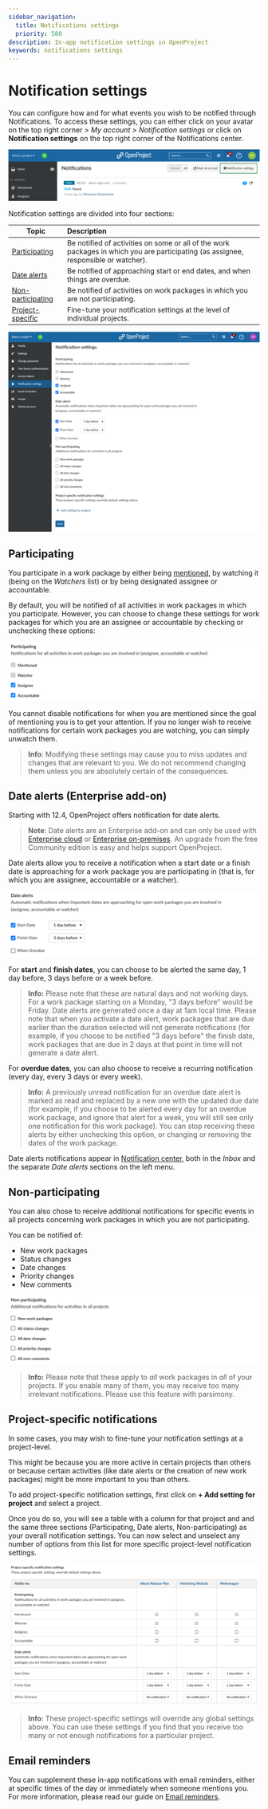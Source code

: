 ```yaml
---
sidebar_navigation:
  title: Notifications settings
  priority: 580
description: In-app notification settings in OpenProject
keywords: notifications settings
---
```

# Notification settings

You can configure how and for what events you wish to be notified through Notifications. To access these settings, you can either click on your avatar on the top right corner > *My account* > *Notification settings* or click on **Notification settings** on the top right corner of the Notifications center.

![A screenshot of Notification center with the Notification settings button highlighted](Notification-settings-12.4-fromNotificationCenter.png)

Notification settings are divided into four sections:

| Topic                                               | Description                                                                                                                          |
|-----------------------------------------------------|:-------------------------------------------------------------------------------------------------------------------------------------|
| [Participating](#participating)                     | Be notified of activities on some or all of the work packages in which you are participating (as assignee, responsible or watcher).  |
| [Date alerts](#date-alerts-enterprise-add-on)       | Be notified of approaching start or end dates, and when things are overdue.                                                          |
| [Non-participating](#non-participating)             | Be notified of activities on work packages in which you are not participating.                                                       |
| [Project-specific](#project-specific-notifications) | Fine-tune your notification settings at the level of individual projects.                                                            |


![A screenshot of the notification settings page](Notification-settings-12.4-overall.png)

## Participating

You participate in a work package by either being [mentioned](../../work-packages/edit-work-package/#-notification-mention), by watching it (being on the _Watchers_ list) or by being designated assignee or accountable.

By default, you will be notified of all activities in work packages in which you participate. However, you can choose to change these settings for work packages for which you are an assignee or accountable by checking or unchecking these options:

![A screenshot of options for participating work packages](Notification-settings-12.4-Participating.png)

You cannot disable notifications for when you are mentioned since the goal of mentioning you is to get your attention. If you no longer wish to receive notifications for certain work packages you are watching, you can simply unwatch them.

> **Info**: Modifying these settings may cause you to miss updates and changes that are relevant to you. We do not recommend changing them unless you are absolutely certain of the consequences.

## Date alerts (Enterprise add-on)

Starting with 12.4, OpenProject offers notification for date alerts.

> **Note**: Date alerts are an Enterprise add-on and can only be used with [Enterprise cloud](../../../enterprise-guide/enterprise-cloud-guide/) or [Enterprise on-premises](../../../enterprise-guide/enterprise-on-premises-guide/). An upgrade from the free Community edition is easy and helps support OpenProject.

Date alerts allow you to receive a notification when a start date or a finish date is approaching for a work package you are participating in (that is, for which you are assignee, accountable or a watcher).

![A screenshot of options for date alerts](Notification-settings-12.4-dateAlerts.png)

For **start** and **finish dates**, you can choose to be alerted the same day, 1 day before, 3 days before or a week before.

> **Info:** Please note that these are natural days and not working days. For a work package starting on a Monday, "3 days before" would be Friday.
> Date alerts are generated once a day at 1am local time.
> Please note that when you activate a date alert, work packages that are due earlier than the duration selected will not generate notifications (for example, if you choose to be notified "3 days before" the finish date, work packages that are due in 2 days at that point in time will not generate a date alert.

For **overdue dates**, you can also choose to receive a recurring notification (every day, every 3 days or every week).

> **Info:** A previously unread notification for an overdue date alert is marked as read and replaced by a new one with the updated due date (for example, if you choose to be alerted every day for an overdue work package, and ignore that alert for a week, you will still see only one notification for this work package). You can stop receiving these alerts by either unchecking this option, or changing or removing the dates of the work package.

Date alerts notifications appear in [Notification center](../#access-in-app-notifications), both in the _Inbox_ and the separate _Date alerts_ sections on the left menu.

## Non-participating

You can also chose to receive additional notifications for specific events in all projects concerning work packages in which you are not participating.

You can be notified of:

- New work packages
- Status changes
- Date changes
- Priority changes
- New comments

![A screenshot of options for non-participating work packages](Notification-settings-12.4-nonPartipating.png)

> **Info:** Please note that these apply to _all_ work packages in _all_ of your projects. If you enable many of them, you may receive too many irrelevant notifications. Please use this feature with parsimony.



## Project-specific notifications

In some cases, you may wish to fine-tune your notification settings at a project-level.

This might be because you are more active in certain projects than others or because certain activities (like date alerts or the creation of new work packages) might be more important to you than others.

To add project-specific notification settings, first click on **+ Add setting for project** and select a project.

Once you do so, you will see a table with a column for that project and and the same three sections (Participating, Date alerts, Non-participating) as your overall notification settings. You can now select and unselect any number of options from this list for more specific project-level notification settings.

![Text](Notification-settings-12.4-projectSpecific.png)

> **Info**: These project-specific settings will override any global settings above. You can use these settings if you find that you receive too many or not enough notifications for a particular project.

## Email reminders

You can supplement these in-app notifications with email reminders, either at specific times of the day or immediately when someone mentions you. For more information, please read our guide on [Email reminders](../../../getting-started/my-account#email-reminders).
